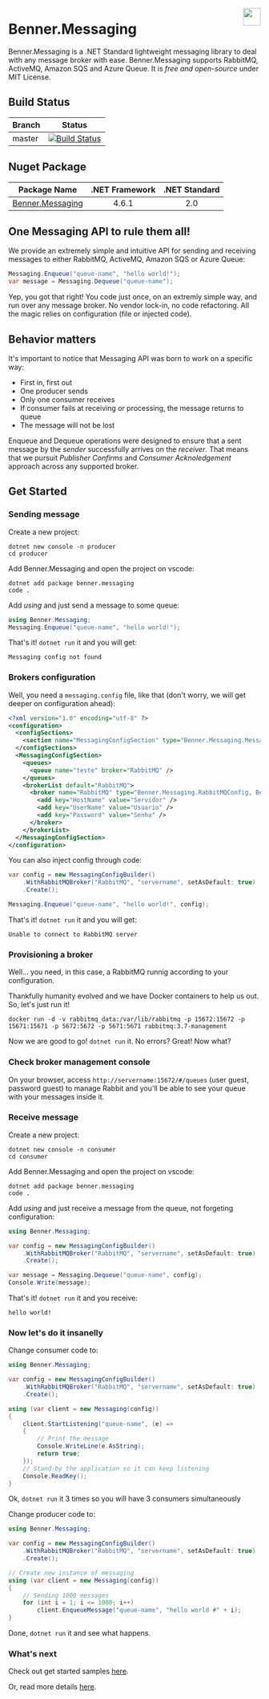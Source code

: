 [<img align="right" src="https://emojipedia-us.s3.dualstack.us-west-1.amazonaws.com/thumbs/160/google/146/flag-for-brazil_1f1e7-1f1f7.png" width="35x"/>](https://github.com/benner-sistemas/messaging/blob/master/LEIAME.md)

# Benner.Messaging

Benner.Messaging is a .NET Standard lightweight messaging library to deal with any message broker with ease.
Benner.Messaging supports RabbitMQ, ActiveMQ, Amazon SQS and Azure Queue. It is _free and open-source_ under MIT License.

## Build Status
Branch | Status
--- | :---:
master | [![Build Status](https://dev.azure.com/benner-tecnologia/benner-tecnologia/_apis/build/status/benner-sistemas.messaging?branchName=master)](https://dev.azure.com/benner-tecnologia/benner-tecnologia/_build/latest?definitionId=2&branchName=master)


## Nuget Package
| Package Name | .NET Framework | .NET Standard |
| ------------ | :------------: | :-----------: |
| [Benner.Messaging](https://www.nuget.org/packages/Benner.Messaging/) | 4.6.1 | 2.0 |

## One Messaging API to rule them all!

We provide an extremely simple and intuitive API for sending and receiving messages to either RabbitMQ, ActiveMQ, Amazon SQS or Azure Queue:

```csharp
Messaging.Enqueue("queue-name", "hello world!");
var message = Messaging.Dequeue("queue-name");
```

Yep, you got that right! You code just once, on an extremly simple way, and run over any message broker. No vendor lock-in, no code refactoring.
All the magic relies on configuration (file or injected code).

## Behavior matters

It's important to notice that Messaging API was born to work on a specific way:
* First in, first out 
* One producer sends
* Only one consumer receives
* If consumer fails at receiving or processing, the message returns to queue
* The message will not be lost

Enqueue and Dequeue operations were designed to ensure that a sent message by the _sender_ successfully arrives on the _receiver_. 
That means that we pursuit _Publisher Confirms_ and _Consumer Acknoledgement_ approach across any supported broker.

## Get Started

### Sending message

Create a new project:
```shell
dotnet new console -n producer
cd producer
```

Add Benner.Messaging and open the project on vscode:
```shell
dotnet add package benner.messaging
code .
```

Add _using_ and just send a message to some queue:
```csharp
using Benner.Messaging;
Messaging.Enqueue("queue-name", "hello world!");
```

That's it! `dotnet run` it and you will get:
```shell
Messaging config not found
```

### Brokers configuration

Well, you need a `messaging.config` file, like that (don't worry, we will get deeper on configuration ahead):
```xml
<?xml version="1.0" encoding="utf-8" ?>
<configuration>
  <configSections>
    <section name="MessagingConfigSection" type="Benner.Messaging.MessagingFileConfigSection, Benner.Messaging" />
  </configSections>
  <MessagingConfigSection>
    <queues>
      <queue name="teste" broker="RabbitMQ" />
    </queues>
    <brokerList default="RabbitMQ">
      <broker name="RabbitMQ" type="Benner.Messaging.RabbitMQConfig, Benner.Messaging">
        <add key="HostName" value="Servidor" />
        <add key="UserName" value="Usuario" />
        <add key="Password" value="Senha" />
      </broker>
    </brokerList>
  </MessagingConfigSection>
</configuration>
```

You can also inject config through code:
```csharp
var config = new MessagingConfigBuilder()
    .WithRabbitMQBroker("RabbitMQ", "servername", setAsDefault: true)
    .Create();

Messaging.Enqueue("queue-name", "hello world!", config);
```

That's it! `dotnet run` it and you will get:
```shell
Unable to connect to RabbitMQ server
```

### Provisioning a broker

Well... you need, in this case, a RabbitMQ runnig according to your configuration.

Thankfully humanity evolved and we have Docker containers to help us out. So, let's just run it!
```shell
docker run -d -v rabbitmq_data:/var/lib/rabbitmq -p 15672:15672 -p 15671:15671 -p 5672:5672 -p 5671:5671 rabbitmq:3.7-management
```

Now we are good to go! `dotnet run` it. No errors? Great! Now what?

### Check broker management console

On your browser, access `http://servername:15672/#/queues` (user guest, password guest) to manage Rabbit and you'll be able to see your queue with your messages inside it.

### Receive message
Create a new project:
```shell
dotnet new console -n consumer
cd consumer
```

Add Benner.Messaging and open the project on vscode:
```shell
dotnet add package benner.messaging
code .
```

Add _using_ and just receive a message from the queue, not forgeting configuration:
```csharp
using Benner.Messaging;

var config = new MessagingConfigBuilder()
    .WithRabbitMQBroker("RabbitMQ", "servername", setAsDefault: true)
    .Create();

var message = Messaging.Dequeue("queue-name", config);
Console.Write(message);
```

That's it! `dotnet run` it and you receive:
```shell
hello world! 
```

### Now let's do it insanelly

Change consumer code to:
```csharp
using Benner.Messaging;

var config = new MessagingConfigBuilder()
    .WithRabbitMQBroker("RabbitMQ", "servername", setAsDefault: true)
    .Create();

using (var client = new Messaging(config))
{
    client.StartListening("queue-name", (e) =>
    {
        // Print the message
        Console.WriteLine(e.AsString);
        return true;
    });
    // Stand-by the application so it can keep listening
    Console.ReadKey();
}
```

Ok, `dotnet run` it 3 times so you will have 3 consumers simultaneously

Change producer code to:
```csharp
using Benner.Messaging;

var config = new MessagingConfigBuilder()
    .WithRabbitMQBroker("RabbitMQ", "servername", setAsDefault: true)
    .Create();

// Create new instance of messaging
using (var client = new Messaging(config))
{
    // Sending 1000 messages
    for (int i = 1; i <= 1000; i++)
        client.EnqueueMessage("queue-name", "hello world #" + i);
}
```

Done, `dotnet run` it and see what happens.

### What's next

Check out get started samples [here](samples).

Or, read more details [here](DETAILS.md).